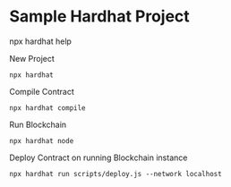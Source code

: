 # Sample Hardhat Project

npx hardhat help

New Project

```
npx hardhat
```

Compile Contract

```
npx hardhat compile
```

Run Blockchain

```
npx hardhat node
```

Deploy Contract on running Blockchain instance

```
npx hardhat run scripts/deploy.js --network localhost
```
